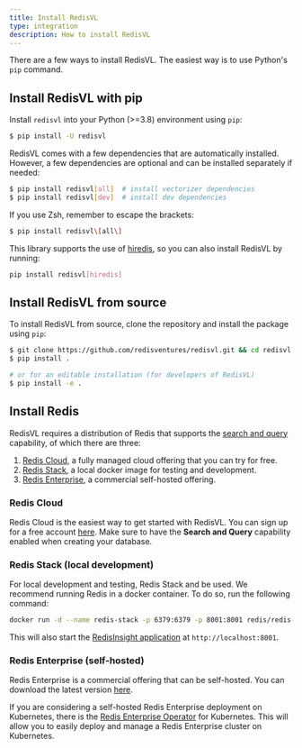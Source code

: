```yaml
---
title: Install RedisVL
type: integration
description: How to install RedisVL
---
```

There are a few ways to install RedisVL. The easiest way is to use Python's `pip` command.

## Install RedisVL with pip

Install `redisvl` into your Python (>=3.8) environment using `pip`:

```bash
$ pip install -U redisvl
```

RedisVL comes with a few dependencies that are automatically installed. However, a few dependencies
are optional and can be installed separately if needed:

```bash
$ pip install redisvl[all]  # install vectorizer dependencies
$ pip install redisvl[dev]  # install dev dependencies
```

If you use Zsh, remember to escape the brackets:

```bash
$ pip install redisvl\[all\]
```

This library supports the use of [hiredis](https://redis.com/lp/hiredis/), so you can also install RedisVL by running:

```bash
pip install redisvl[hiredis]
```

## Install RedisVL from source

To install RedisVL from source, clone the repository and install the package using `pip`:

```bash
$ git clone https://github.com/redisventures/redisvl.git && cd redisvl
$ pip install .

# or for an editable installation (for developers of RedisVL)
$ pip install -e .
```

## Install Redis

RedisVL requires a distribution of Redis that supports the [search and query](https://redis.com/modules/redis-search/) capability, of which there are three:

1. [Redis Cloud](https://redis.com/try-free), a fully managed cloud offering that you can try for free.
2. [Redis Stack](https://redis.io/docs/getting-started/install-stack/docker/), a local docker image for testing and development.
3. [Redis Enterprise](https://redis.com/redis-enterprise/), a commercial self-hosted offering.

### Redis Cloud

Redis Cloud is the easiest way to get started with RedisVL. You can sign up for a free account [here](https://redis.com/try-free). Make sure to have the **Search and Query** capability enabled when creating your database.

### Redis Stack (local development)

For local development and testing, Redis Stack and be used. We recommend running Redis
in a docker container. To do so, run the following command:

```bash
docker run -d --name redis-stack -p 6379:6379 -p 8001:8001 redis/redis-stack:latest
```

This will also start the [RedisInsight application](https://redis.com/redis-enterprise/redis-insight/) at `http://localhost:8001`.

### Redis Enterprise (self-hosted)

Redis Enterprise is a commercial offering that can be self-hosted. You can download the latest version [here](https://redis.com/redis-enterprise-software/download-center/software/).

If you are considering a self-hosted Redis Enterprise deployment on Kubernetes, there is the [Redis Enterprise Operator](https://docs.redis.com/latest/kubernetes/) for Kubernetes. This will allow you to easily deploy and manage a Redis Enterprise cluster on Kubernetes.